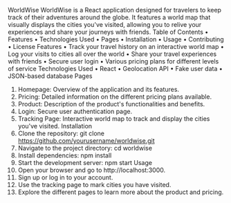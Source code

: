 WorldWise
WorldWise is a React application designed for travelers to keep track of their adventures around the globe. It features a world map that visually displays the cities you've visited, allowing you to relive your experiences and share your journeys with friends.
Table of Contents
•	Features
•	Technologies Used
•	Pages
•	Installation
•	Usage
•	Contributing
•	License
Features
•	Track your travel history on an interactive world map
•	Log your visits to cities all over the world
•	Share your travel experiences with friends
•	Secure user login
•	Various pricing plans for different levels of service
Technologies Used
•	React
•	Geolocation API
•	Fake user data
•	JSON-based database
Pages
1.	Homepage: Overview of the application and its features.
2.	Pricing: Detailed information on the different pricing plans available.
3.	Product: Description of the product's functionalities and benefits.
4.	Login: Secure user authentication page.
5.	Tracking Page: Interactive world map to track and display the cities you've visited.
Installation
1.	Clone the repository:
git clone https://github.com/yourusername/worldwise.git
2.	Navigate to the project directory:
cd worldwise
3.	Install dependencies:
npm install
4.	Start the development server:
npm start
Usage
1.	Open your browser and go to http://localhost:3000.
2.	Sign up or log in to your account.
3.	Use the tracking page to mark cities you have visited.
4.	Explore the different pages to learn more about the product and pricing.

